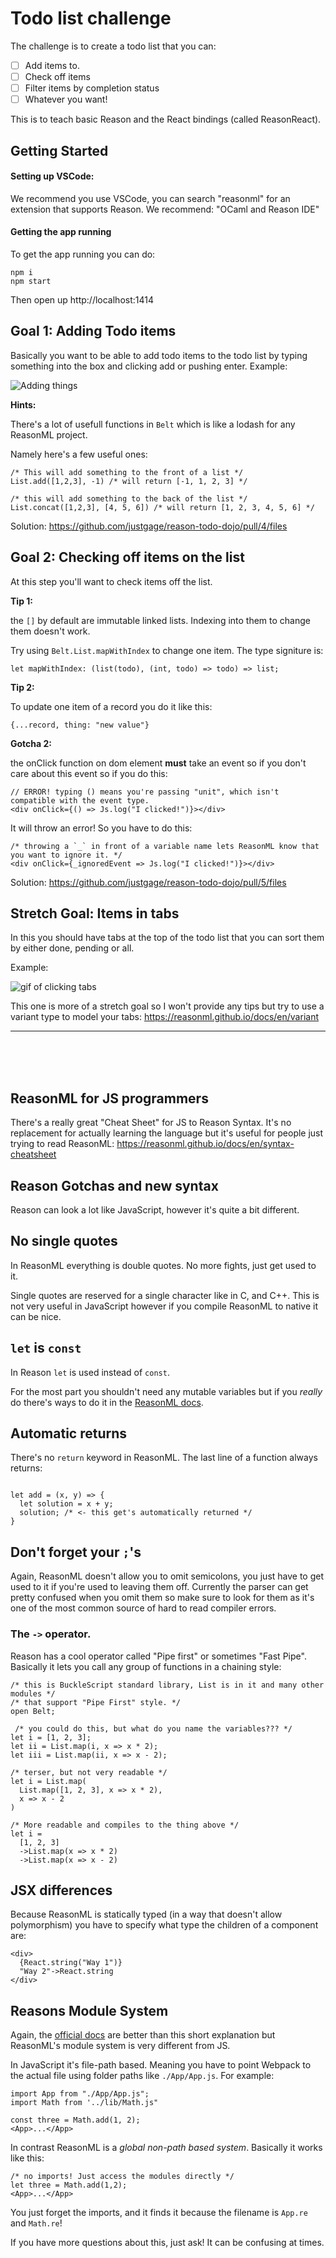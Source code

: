 # Todo list challenge

The challenge is to create a todo list that you can:

- [ ] Add items to.
- [ ] Check off items
- [ ] Filter items by completion status
- [ ] Whatever you want!

This is to teach basic Reason and the React bindings (called ReasonReact).

## Getting Started

#### Setting up VSCode:

We recommend you use VSCode, you can search "reasonml" for an extension that supports Reason. We recommend: "OCaml and Reason IDE"

#### Getting the app running

To get the app running you can do:

```
npm i
npm start
```

Then open up http://localhost:1414


## Goal 1: Adding Todo items

Basically you want to be able to add todo items to the todo list by typing something into the box and clicking add or pushing enter. Example:

![Adding things](https://cl.ly/071c5b571d20/download/Screen%252520Recording%2525202019-05-13%252520at%25252006.39%252520AM.gif)

**Hints:**

There's a lot of usefull functions in `Belt` which is like a lodash for any ReasonML project.

Namely here's a few useful ones:

```reason
/* This will add something to the front of a list */
List.add([1,2,3], -1) /* will return [-1, 1, 2, 3] */

/* this will add something to the back of the list */
List.concat([1,2,3], [4, 5, 6]) /* will return [1, 2, 3, 4, 5, 6] */
```

Solution: https://github.com/justgage/reason-todo-dojo/pull/4/files

## Goal 2: Checking off items on the list

At this step you'll want to check items off the list. 

**Tip 1:**

the `[]` by default are immutable linked lists. Indexing into them to change them doesn't work.

Try using `Belt.List.mapWithIndex` to change one item. The type signiture is:

```reasonml
let mapWithIndex: (list(todo), (int, todo) => todo) => list;
```

**Tip 2:**

To update one item of a record you do it like this:

```
{...record, thing: "new value"}
```

**Gotcha 2:**

the onClick function on dom element **must** take an event so if you don't care about this event so if you do this:

```reasonml
// ERROR! typing () means you're passing "unit", which isn't compatible with the event type.
<div onClick={() => Js.log("I clicked!")}></div>
```

It will throw an error! So you have to do this:

```reasonml
/* throwing a `_` in front of a variable name lets ReasonML know that you want to ignore it. */
<div onClick={_ignoredEvent => Js.log("I clicked!")}></div>
```

Solution: https://github.com/justgage/reason-todo-dojo/pull/5/files


## Stretch Goal: Items in tabs

In this you should have tabs at the top of the todo list that you can sort them by either done, pending or all.

Example: 

![gif of clicking tabs](https://cl.ly/c7204f56e62f/Screen%252520Recording%2525202019-05-13%252520at%25252007.28%252520AM.gif)

This one is more of a stretch goal so I won't provide any tips but try to use a variant type to model your tabs: https://reasonml.github.io/docs/en/variant

---

<br />
<br />
<br />


## ReasonML for JS programmers

There's a really great "Cheat Sheet" for JS to Reason Syntax. It's no replacement for
actually learning the language but it's useful for people just trying to read ReasonML:
https://reasonml.github.io/docs/en/syntax-cheatsheet

## Reason Gotchas and new syntax

Reason can look a lot like JavaScript, however it's quite a bit different.

## No single quotes

In ReasonML everything is double quotes. No more fights, just get used to it.

Single quotes are reserved for a single character like in C, and C++. This is not very useful
in JavaScript however if you compile ReasonML to native it can be nice.

## `let` is `const`

In Reason `let` is used instead of `const`.

For the most part you shouldn't need any mutable variables but if you _really_ do
there's ways to do it in the [ReasonML docs](https://reasonml.github.io/docs/en/mutation).

## Automatic returns

There's no `return` keyword in ReasonML. The last line of a function always returns:

```reasonml

let add = (x, y) => {
  let solution = x + y;
  solution; /* <- this get's automatically returned */
}
```

## Don't forget your `;`'s

Again, ReasonML doesn't allow you to omit semicolons, you just have to get used to it if you're used to leaving
them off. Currently the parser can get pretty confused when you omit them so make sure to look for them as it's
one of the most common source of hard to read compiler errors.

### The `->` operator.

Reason has a cool operator called "Pipe first" or sometimes "Fast Pipe". Basically
it lets you call any group of functions in a chaining style:

```reason
/* this is BuckleScript standard library, List is in it and many other modules */
/* that support "Pipe First" style. */
open Belt;

 /* you could do this, but what do you name the variables??? */
let i = [1, 2, 3];
let ii = List.map(i, x => x * 2);
let iii = List.map(ii, x => x - 2);

/* terser, but not very readable */
let i = List.map(
  List.map([1, 2, 3], x => x * 2),
  x => x - 2
)

/* More readable and compiles to the thing above */
let i =
  [1, 2, 3]
  ->List.map(x => x * 2)
  ->List.map(x => x - 2)
```

## JSX differences

Because ReasonML is statically typed (in a way that doesn't allow polymorphism) you have to specify what type the children of a component are:

```reasonml
<div>
  {React.string("Way 1")}
  "Way 2"->React.string
</div>
```

## Reasons Module System

Again, the [official docs](https://reasonml.github.io/docs/en/module) are better
than this short explanation but ReasonML's module system is very different from JS.

In JavaScript it's file-path based. Meaning you have to point Webpack to the
actual file using folder paths like `./App/App.js`. For example:

```JS
import App from "./App/App.js";
import Math from '../lib/Math.js"

const three = Math.add(1, 2);
<App>...</App>
```

In contrast ReasonML is a _global non-path based system_. Basically it works like this:

```reason
/* no imports! Just access the modules directly */
let three = Math.add(1,2);
<App>...</App>
```

You just forget the imports, and it finds it because the filename is `App.re` and `Math.re`!

If you have more questions about this, just ask! It can be confusing at times.
